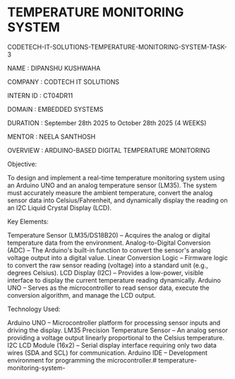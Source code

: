 # TEMPERATURE MONITORING SYSTEM 

CODETECH-IT-SOLUTIONS-TEMPERATURE-MONITORING-SYSTEM-TASK-3

NAME : DIPANSHU KUSHWAHA

COMPANY : CODTECH IT SOLUTIONS

INTERN ID : CT04DR11

DOMAIN : EMBEDDED SYSTEMS 

DURATION : September 28th 2025 to October 28th 2025 (4 WEEKS)

MENTOR : NEELA SANTHOSH

OVERVIEW : ARDUINO-BASED DIGITAL TEMPERATURE MONITORING

Objective:

To design and implement a real-time temperature monitoring system using an Arduino UNO and an analog temperature sensor (LM35). The system must accurately measure the ambient temperature, convert the analog sensor data into Celsius/Fahrenheit, and dynamically display the reading on an I2C Liquid Crystal Display (LCD).

Key Elements:

Temperature Sensor (LM35/DS18B20) – Acquires the analog or digital temperature data from the environment.
Analog-to-Digital Conversion (ADC) – The Arduino's built-in function to convert the sensor's analog voltage output into a digital value.
Linear Conversion Logic – Firmware logic to convert the raw sensor reading (voltage) into a standard unit (e.g., degrees Celsius).
LCD Display (I2C) – Provides a low-power, visible interface to display the current temperature reading dynamically.
Arduino UNO – Serves as the microcontroller to read sensor data, execute the conversion algorithm, and manage the LCD output.

Technology Used:

Arduino UNO – Microcontroller platform for processing sensor inputs and driving the display.
LM35 Precision Temperature Sensor – An analog sensor providing a voltage output linearly proportional to the Celsius temperature.
I2C LCD Module (16x2) – Serial display interface requiring only two data wires (SDA and SCL) for communication.
Arduino IDE – Development environment for programming the microcontroller.# temperature-monitoring-system-
